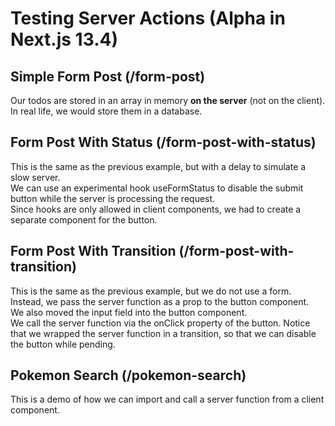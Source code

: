 # Testing Server Actions (Alpha in Next.js 13.4)

## Simple Form Post (/form-post)

Our todos are stored in an array in memory **on the server** (not on the client).
In real life, we would store them in a database.

## Form Post With Status (/form-post-with-status)

This is the same as the previous example, but with a delay to simulate a slow server.  
We can use an experimental hook useFormStatus to disable the submit button while the server is processing the request.  
Since hooks are only allowed in client components, we had to create a separate component for the button.

## Form Post With Transition (/form-post-with-transition)

This is the same as the previous example, but we do not use a form.  
Instead, we pass the server function as a prop to the button component.  
We also moved the input field into the button component.  
We call the server function via the onClick property of the button.
Notice that we wrapped the server function in a transition, so that we can disable the button while pending.

## Pokemon Search (/pokemon-search)

This is a demo of how we can import and call a server function from a client component.
